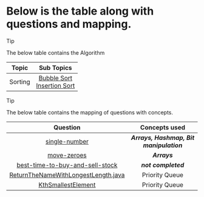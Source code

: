 # Below is the table along with questions and mapping.

> [!TIP]
> The below table contains the Algorithm

| **Topic** |                                                                                   **Sub Topics**                                                                                    |
|:---------:|:-----------------------------------------------------------------------------------------------------------------------------------------------------------------------------------:|
|  Sorting  | [Bubble Sort](src/main/java/Algorithms/sorting/bubble_sort/bubblesort_Notes.md) </br> [Insertion Sort](src/main/java/Algorithms/sorting/insertion_sort/insertionSortNotes.md) </br> |

> [!TIP]
> The below table contains the mapping of questions with concepts.

|                                                         **Question**                                                         |            **Concepts used**            |
|:----------------------------------------------------------------------------------------------------------------------------:|:---------------------------------------:|
|                          [single-number](https://leetcode.com/problems/single-number/description/)                           | ***Arrays, Hashmap, Bit manipulation*** |
|                            [move-zeroes](https://leetcode.com/problems/move-zeroes/description/)                             |              ***Arrays***               |
|              [best-time-to-buy-and-sell-stock](https://leetcode.com/problems/best-time-to-buy-and-sell-stock/)               |           ***not completed***           |
| [ReturnTheNameWithLongestLength.java](src/main/java/dataStructurePractise/array/sorting/ReturnTheNameWithLongestLength.java) |             Priority Queue              |
|        [KthSmallestElement](src/main/java/dataStructurePractise/array/largestSmallestElement/KthSmallestElement.java)        |             Priority Queue              |